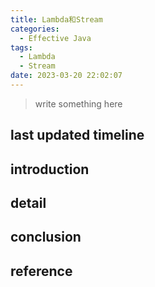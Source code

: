 ```yaml
---
title: Lambda和Stream
categories:
  - Effective Java
tags:
  - Lambda
  - Stream
date: 2023-03-20 22:02:07
---
```


>write something here


## last updated timeline


## introduction


## detail


## conclusion


## reference
